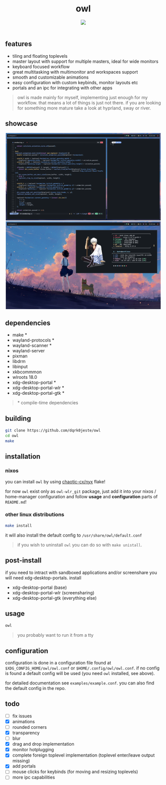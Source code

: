 <div align="center">
<h1>owl</h1>
<img src="https://github.com/dqrk0jeste/owl/blob/main/assets/owl.gif" width="500"/>
<br>
</div>

<br>

## features
- tiling and floating toplevels
- master layout with support for multiple masters, ideal for wide monitors
- keyboard focused workflow
- great multitasking with multimonitor and workspaces support
- smooth and customizable animations
- easy configuration with custom keybinds, monitor layouts etc
- portals and an ipc for integrating with other apps

> owl is made mainly for myself, implementing just enough for my workflow. that means a lot of things is just not there. if you are looking for something more mature take a look at hyprland, sway or river. 

## showcase
<div align="center">

<img src="assets/showcase-1.png" alt="logo" width="500">
<img src="assets/showcase-2.png" alt="logo" width="500">

</div>

## dependencies
- make *
- wayland-protocols *
- wayland-scanner *
- wayland-server
- pixman
- libdrm
- libinput
- xkbcommmon
- wlroots 18.0 
- xdg-desktop-portal *
- xdg-desktop-portal-wlr *
- xdg-desktop-portal-gtk *

> \* compile-time dependencies

## building
```bash
git clone https://github.com/dqrk0jeste/owl
cd owl
make
```

## installation

### nixos
you can install `owl` by using [chaotic-cx/nyx](https://github.com/chaotic-cx/nyx) flake! 

for now `owl` exist only as `owl-wlr_git` package, just add it into your nixos / home-manager configuration and follow **usage** and **configuration** parts of `README.md`!

### other linux distributions
```bash
make install
```
it will also install the default config to `/usr/share/owl/default.conf`

> if you wish to uninstall `owl` you can do so with `make unistall`.

## post-install
if you need to intract with sandboxed applications and/or screenshare you will need xdg-desktop-portals. install
- xdg-desktop-portal (base)
- xdg-desktop-portal-wlr (screensharing)
- xdg-desktop-portal-gtk (everything else)

## usage
```bash
owl
```

> you probably want to run it from a tty

## configuration
configuration is done in a configuration file found at `$XDG_CONFIG_HOME/owl/owl.conf` or `$HOME/.config/owl/owl.conf`. if no config is found a default config will be used (you need `owl` installed, see above).

for detailed documentation see `examples/example.conf`. you can also find the default config in the repo.

## todo
- [ ] fix issues
- [x] animations
- [ ] rounded corners
- [x] transparency
- [ ] blur
- [x] drag and drop implementation
- [x] monitor hotplugging
- [x] complete foreign toplevel implementation (toplevel enter/leave output missing)
- [x] add portals
- [ ] mouse clicks for keybinds (for moving and resizing toplevels)
- [ ] more ipc capabilities
